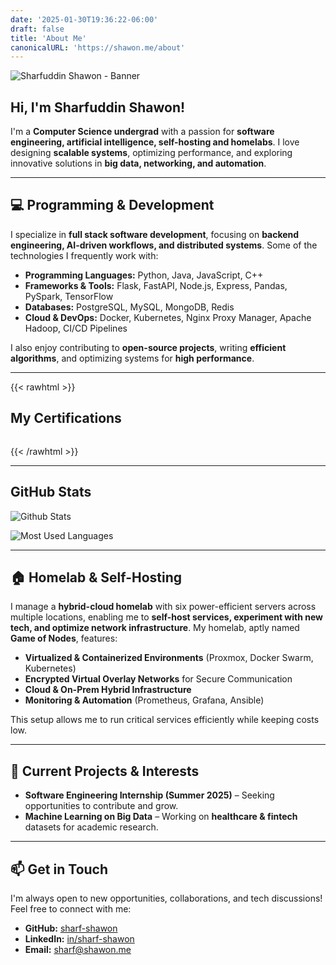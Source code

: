 ```yaml
---
date: '2025-01-30T19:36:22-06:00'
draft: false
title: 'About Me'
canonicalURL: 'https://shawon.me/about'
---
```


![Sharfuddin Shawon - Banner](/banner.png)
## Hi, I'm **Sharfuddin Shawon**!

I'm a **Computer Science undergrad** with a passion for **software engineering, artificial intelligence, self-hosting and homelabs**. I love designing **scalable systems**, optimizing performance, and exploring innovative solutions in **big data, networking, and automation**.

---

## 💻 Programming & Development

I specialize in **full stack software development**, focusing on **backend engineering, AI-driven workflows, and distributed systems**. Some of the technologies I frequently work with:

- **Programming Languages:** Python, Java, JavaScript, C++
- **Frameworks & Tools:** Flask, FastAPI, Node.js, Express, Pandas, PySpark, TensorFlow
- **Databases:** PostgreSQL, MySQL, MongoDB, Redis
- **Cloud & DevOps:** Docker, Kubernetes, Nginx Proxy Manager, Apache Hadoop, CI/CD Pipelines

I also enjoy contributing to **open-source projects**, writing **efficient algorithms**, and optimizing systems for **high performance**.

---

{{< rawhtml >}}
<section class="certifications">
    <h2>My Certifications</h2>
    <div id="certifications-container" class="certifications-grid">
        <!-- Certifications loaded here dynamically -->
    </div>
</section>

<style>
.certifications-grid {
    display: grid;
    grid-template-columns: repeat(auto-fill, minmax(150px, 1fr));
    grid-auto-rows: 1fr; /* Ensure equal row heights */
    gap: 1rem;
    margin-top: 1rem;
}

.certification-card {
    display: flex;
    flex-direction: column;
    align-items: center;
    padding: 0.75rem;
    border: 1px solid var(--border);
    border-radius: 8px;
    background-color: var(--entry);
    transition: transform 0.3s ease;
    min-height: 200px; /* Set minimum height for all cards */
}

.certification-card:hover {
    transform: translateY(-2px);
}

.cert-badge {
    width: 100%;
    height: 120px; /* Fixed height for image container */
    display: flex;
    align-items: center;
    justify-content: center;
    margin-bottom: 0.5rem;
}

.cert-badge img {
    width: auto;
    max-width: 100%;
    height: auto;
    max-height: 100px;
    object-fit: contain;
    border-radius: 4px;
}

.cert-text {
    flex: 1;
    width: 100%;
    display: flex;
    flex-direction: column;
    justify-content: flex-end;
}

.cert-title {
    font-size: 0.9rem;
    font-weight: 500;
    text-align: center;
    margin: 0;
    line-height: 1.3;
    display: -webkit-box;
    -webkit-line-clamp: 3; /* Limit to 3 lines */
    -webkit-box-orient: vertical;
    overflow: hidden;
    text-overflow: ellipsis;
}

.cert-date {
    font-size: 0.75rem;
    text-align: center;
    margin: 0.5rem 0 0 0;
    color: var(--secondary);
}

@media (max-width: 768px) {
    .certifications-grid {
        grid-template-columns: repeat(auto-fill, minmax(140px, 1fr));
    }
    
    .certification-card {
        min-height: 180px;
        padding: 0.5rem;
    }
    
    .cert-badge {
        height: 100px;
    }
    
    .cert-badge img {
        max-height: 80px;
    }
    
    .cert-title {
        font-size: 0.8rem;
        -webkit-line-clamp: 2;
    }
}
</style>

<script>
document.addEventListener('DOMContentLoaded', function() {
    const container = document.querySelector('.certifications-grid');
    
    fetch('https://pocketbase.shawon.me/api/collections/certifications/records')
        .then(response => response.json())
        .then(data => {
            if (!data.items || data.items.length === 0) {
                container.innerHTML = "<p>No certifications found.</p>";
                return;
            }

            data.items.forEach(cert => {
                const card = document.createElement('article');
                card.className = 'certification-card';

                const badgeUrl = `https://pocketbase.shawon.me/api/files/${cert.collectionId}/${cert.id}/${cert.badge}?thumb=0x100`;

                const earnedDate = new Date(cert.earned_on);
                const formattedDate = earnedDate.toLocaleDateString('en-US', {
                    year: 'numeric',
                    month: 'long',
                    day: 'numeric'
                });

                card.innerHTML = `
                    <a href="${cert.url}" target="_blank" rel="noopener" class="cert-badge"
                    title="Certified by ${cert.organization}">
                        <img src="${badgeUrl}" alt="${cert.name} badge">
                    </a>
                    <div class="cert-text">
                        <h3 class="cert-title">${cert.name}</h3>
                        <small class="cert-date">${formattedDate}</small>
                    </div>
                `;

                container.appendChild(card);
            });
        })
        .catch(error => {
            console.error('Error:', error);
            container.innerHTML = "<p>Error loading certifications.</p>";
        });
});
</script>
{{< /rawhtml >}}

---
## GitHub Stats

![Github Stats](https://github-readme-streak-stats.herokuapp.com/?user=sharf-shawon&theme=dracula&hide_border=true)

![Most Used Languages](https://github-readme-stats.vercel.app/api/top-langs?username=sharf-shawon&show_icons=true&locale=en&layout=compact&theme=dracula&hide_border=true)

---

## 🏠 Homelab & Self-Hosting

I manage a **hybrid-cloud homelab** with six power-efficient servers across multiple locations, enabling me to **self-host services, experiment with new tech, and optimize network infrastructure**. My homelab, aptly named **Game of Nodes**, features:

- **Virtualized & Containerized Environments** (Proxmox, Docker Swarm, Kubernetes)
- **Encrypted Virtual Overlay Networks** for Secure Communication
- **Cloud & On-Prem Hybrid Infrastructure**
- **Monitoring & Automation** (Prometheus, Grafana, Ansible)

This setup allows me to run critical services efficiently while keeping costs low.

---


## 🚀 Current Projects & Interests

- **Software Engineering Internship (Summer 2025)** – Seeking opportunities to contribute and grow.
- **Machine Learning on Big Data** – Working on **healthcare & fintech** datasets for academic research.

---

## 📫 Get in Touch

I'm always open to new opportunities, collaborations, and tech discussions! Feel free to connect with me:

- **GitHub:** [sharf-shawon](https://github.com/sharf-shawon)
- **LinkedIn:** [in/sharf-shawon](https://www.linkedin.com/in/sharf-shawon/)
- **Email:** [sharf@shawon.me](sharf@shawon.me)